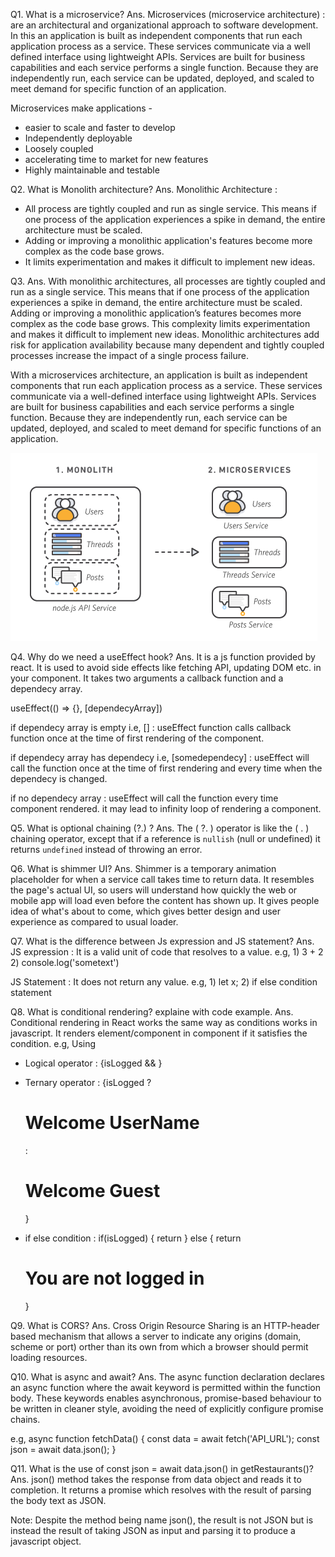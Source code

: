 Q1. What is a microservice?
Ans. Microservices (microservice architecture) : are an architectural and organizational approach to software development.
In this an application is built as independent components that run each application process as a service.
These services communicate via a well defined interface using lightweight APIs.
Services are built for business capabilities and each service performs a single function. Because they are independently run, each service can be updated, deployed, and scaled to meet demand for specific function of an application.

Microservices make applications -

- easier to scale and faster to develop
- Independently deployable
- Loosely coupled
- accelerating time to market for new features
- Highly maintainable and testable

Q2. What is Monolith architecture?
Ans. Monolithic Architecture :

- All process are tightly coupled and run as single service. This means if one process of the application experiences a spike in demand, the entire architecture must be scaled.
- Adding or improving a monolithic application's features become more complex as the code base grows.
- It limits experimentation and makes it difficult to implement new ideas.

Q3.
Ans. With monolithic architectures, all processes are tightly coupled and run as a single service. This means that if one process of the application experiences a spike in demand, the entire architecture must be scaled. Adding or improving a monolithic application’s features becomes more complex as the code base grows. This complexity limits experimentation and makes it difficult to implement new ideas. Monolithic architectures add risk for application availability because many dependent and tightly coupled processes increase the impact of a single process failure.

With a microservices architecture, an application is built as independent components that run each application process as a service. These services communicate via a well-defined interface using lightweight APIs. Services are built for business capabilities and each service performs a single function. Because they are independently run, each service can be updated, deployed, and scaled to meet demand for specific functions of an application.

![monolith microservices](monolith-microservices.png)

Q4. Why do we need a useEffect hook?
Ans. It is a js function provided by react. It is used to avoid side effects like fetching API, updating DOM etc. in your component.
It takes two arguments a callback function and a dependecy array.

useEffect(() => {}, [dependecyArray])

if dependecy array is empty i.e, [] : useEffect function calls callback function once at the time of first rendering of the component.

if dependecy array has dependecy i.e, [somedependecy] : useEffect will call the function once at the time of first rendering and every time when the dependecy is changed.

if no dependecy array : useEffect will call the function every time component rendered. it may lead to infinity loop of rendering a component.

Q5. What is optional chaining (?.) ?
Ans. The ( ?. ) operator is like the ( . ) chaining operator, except that if a reference is `nullish` (null or undefined) it returns `undefined` instead of throwing an error.

Q6. What is shimmer UI?
Ans. Shimmer is a temporary animation placeholder for when a service call takes time to return data.
It resembles the page's actual UI, so users will understand how quickly the web or mobile app will load even before the content has shown up.
It gives people idea of what's about to come, which gives better design and user experience as compared to usual loader.

Q7. What is the difference between Js expression and JS statement?
Ans. JS expression : It is a valid unit of code that resolves to a value.
e.g, 1) 3 + 2 2) console.log('sometext')

JS Statement : It does not return any value.
e.g, 1) let x; 2) if else condition statement

Q8. What is conditional rendering? explaine with code example.
Ans. Conditional rendering in React works the same way as conditions works in javascript. It renders element/component in component if it satisfies the condition.
e.g, Using

- Logical operator : {isLogged && <Profile />}

- Ternary operator : {isLogged ? <h1>Welcome UserName</h1> : <h1>Welcome Guest</h1>}

- if else condition : if(isLogged) { return <Profile />} else { return <h1>You are not logged in </h1>}

Q9. What is CORS?
Ans. Cross Origin Resource Sharing is an HTTP-header based mechanism that allows a server to indicate any origins (domain, scheme or port) orther than its own from which a browser should permit loading resources.

Q10. What is async and await?
Ans. The async function declaration declares an async function where the await keyword is permitted within the function body.
These keywords enables asynchronous, promise-based behaviour to be written in cleaner style, avoiding the need of explicitly configure promise chains.

e.g, async function fetchData() {
const data = await fetch('API_URL');
const json = await data.json();
}

Q11. What is the use of const json = await data.json() in getRestaurants()?
Ans. json() method takes the response from data object and reads it to completion.
It returns a promise which resolves with the result of parsing the body text as JSON.

Note: Despite the method being name json(), the result is not JSON but is instead the result of taking JSON as input
and parsing it to produce a javascript object.
